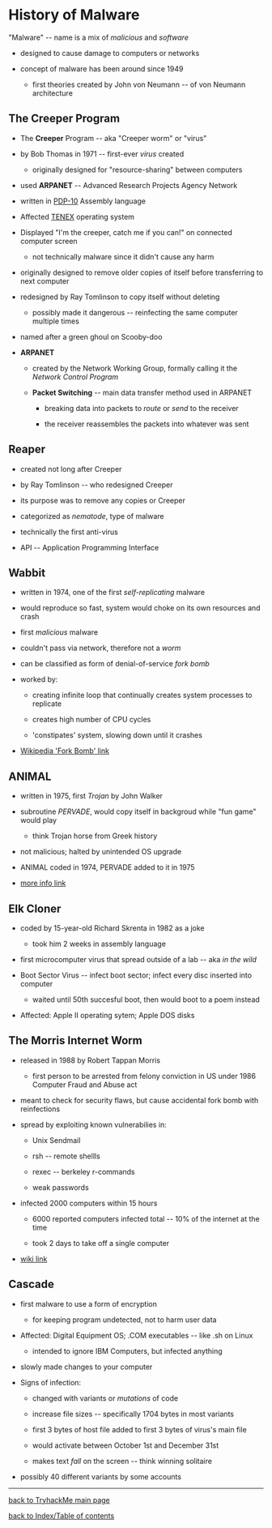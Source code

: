 # History of Malware

"Malware" -- name is a mix of *malicious* and *software*

* designed to cause damage to computers or networks

* concept of malware has been around since 1949

    - first theories created by John von Neumann -- of von Neumann architecture


## The Creeper Program

* The **Creeper** Program -- aka "Creeper worm" or "virus"

* by Bob Thomas in 1971 -- first-ever *virus* created

    - originally designed for "resource-sharing" between computers

* used **ARPANET** -- Advanced Research Projects Agency Network

* written in [PDP-10](https://en.wikipedia.org/wiki/PDP-10) Assembly language

* Affected [TENEX](https://en.wikipedia.org/wiki/TENEX_(operating_system)) operating system

* Displayed "I'm the creeper, catch me if you can!" on connected computer screen

    - not technically malware since it didn't cause any harm

* originally designed to remove older copies of itself before transferring to next computer

* redesigned by Ray Tomlinson to copy itself without deleting

    - possibly made it dangerous -- reinfecting the same computer multiple times

* named after a green ghoul on Scooby-doo

* **ARPANET**

    - created by the Network Working Group, formally calling it the *Network Control Program*

    - **Packet Switching** -- main data transfer method used in ARPANET

        + breaking data into packets to *route* or *send* to the receiver

        + the receiver reassembles the packets into whatever was sent


## Reaper

* created not long after Creeper

* by Ray Tomlinson -- who redesigned Creeper

* its purpose was to remove any copies or Creeper

* categorized as *nematode*, type of malware

* technically the first anti-virus

* API -- Application Programming Interface


## Wabbit

* written in 1974, one of the first *self-replicating* malware

* would reproduce so fast, system would choke on its own resources and crash

* first *malicious* malware

* couldn't pass via network, therefore not a *worm*

* can be classified as form of denial-of-service *fork bomb*

* worked by:

    - creating infinite loop that continually creates system processes to replicate

    - creates high number of CPU cycles
    
    - 'constipates' system, slowing down until it crashes

* [Wikipedia 'Fork Bomb' link](https://en.wikipedia.org/wiki/Fork_bomb)


## ANIMAL

* written in 1975, first *Trojan* by John Walker

* subroutine *PERVADE*, would copy itself in backgroud while "fun game" would play

    - think Trojan horse from Greek history

* not malicious; halted by unintended OS upgrade

* ANIMAL coded in 1974, PERVADE added to it in 1975

* [more info link](http://www.fourmilab.ch/documents/univac/animal.html)


## Elk Cloner

* coded by 15-year-old Richard Skrenta in 1982 as a joke

    - took him 2 weeks in assembly language

* first microcomputer virus that spread outside of a lab -- aka *in the wild*

* Boot Sector Virus -- infect boot sector; infect every disc inserted into computer

    - waited until 50th succesful boot, then would boot to a poem instead

* Affected: Apple II operating sytem; Apple DOS disks


## The Morris Internet Worm

* released in 1988 by Robert Tappan Morris

    - first person to be arrested from felony conviction in US under 1986 Computer Fraud and Abuse act

* meant to check for security flaws, but cause accidental fork bomb with reinfections

* spread by exploiting known vulnerabilies in:

    - Unix Sendmail 

    - rsh -- remote shellls

    - rexec -- berkeley r-commands

    - weak passwords

* infected 2000 computers within 15 hours

    - 6000 reported computers infected total -- 10% of the internet at the time

    - took 2 days to take off a single computer

* [wiki link](https://en.wikipedia.org/wiki/Morris_worm)


## Cascade

* first malware to use a form of encryption

    - for keeping program undetected, not to harm user data


* Affected: Digital Equipment OS; .COM executables -- like .sh on Linux

    - intended to ignore IBM Computers, but infected anything


* slowly made changes to your computer

* Signs of infection:

    - changed with variants or *mutations* of code

    - increase file sizes -- specifically 1704 bytes in most variants

    - first 3 bytes of host file added to first 3 bytes of virus's main file

    - would activate between October 1st and December 31st

    - makes text *fall* on the screen -- think winning solitaire

* possibly 40 different variants by some accounts


---
[back to TryhackMe main page](thm.md)

[back to Index/Table of contents](index.md)

